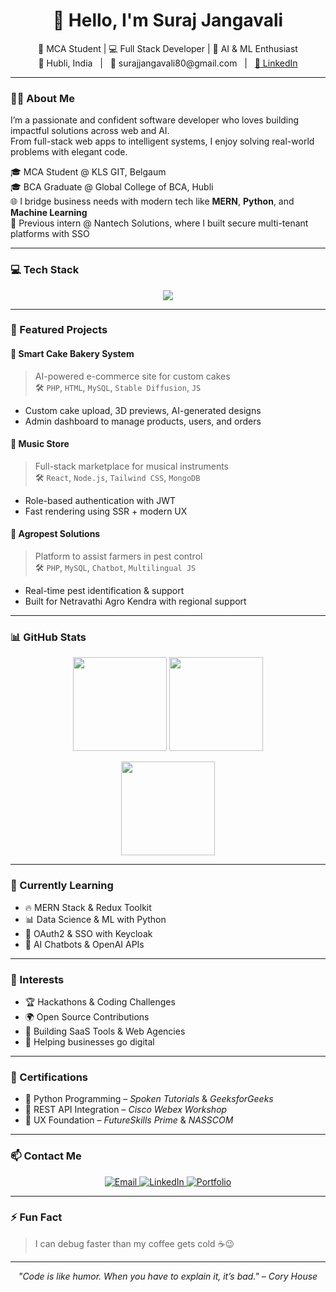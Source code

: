 <h1 align="center">👋 Hello, I'm Suraj Jangavali</h1>

<p align="center">
  🚀 MCA Student | 💻 Full Stack Developer | 🤖 AI & ML Enthusiast<br>
  📍 Hubli, India &nbsp; | &nbsp; 📧 surajjangavali80@gmail.com &nbsp; | &nbsp;
  <a href="https://www.linkedin.com/in/suraj-j-/">🔗 LinkedIn</a>
</p>

---

### 👨‍💻 About Me

I’m a passionate and confident software developer who loves building impactful solutions across web and AI.  
From full-stack web apps to intelligent systems, I enjoy solving real-world problems with elegant code.

🎓 MCA Student @ KLS GIT, Belgaum  
🎓 BCA Graduate @ Global College of BCA, Hubli  
🌐 I bridge business needs with modern tech like **MERN**, **Python**, and **Machine Learning**  
💼 Previous intern @ Nantech Solutions, where I built secure multi-tenant platforms with SSO

---

### 💻 Tech Stack

<p align="center">
  <img src="https://skillicons.dev/icons?i=html,css,js,php,mysql,python,react,nodejs,mongodb,git,github,tailwind,docker" />
</p>

---

### 🚀 Featured Projects

#### 🍰 Smart Cake Bakery System  
> AI-powered e-commerce site for custom cakes  
🛠️ `PHP`, `HTML`, `MySQL`, `Stable Diffusion`, `JS`  
- Custom cake upload, 3D previews, AI-generated designs  
- Admin dashboard to manage products, users, and orders

#### 🎸 Music Store  
> Full-stack marketplace for musical instruments  
🛠️ `React`, `Node.js`, `Tailwind CSS`, `MongoDB`  
- Role-based authentication with JWT  
- Fast rendering using SSR + modern UX

#### 🐛 Agropest Solutions  
> Platform to assist farmers in pest control  
🛠️ `PHP`, `MySQL`, `Chatbot`, `Multilingual JS`  
- Real-time pest identification & support  
- Built for Netravathi Agro Kendra with regional support

---

### 📊 GitHub Stats

<p align="center">
  <img src="https://github-readme-stats.vercel.app/api?username=Suraj80&show_icons=true&theme=tokyonight" height="150"/>
  <img src="https://github-readme-stats.vercel.app/api/top-langs/?username=Suraj80&layout=compact&theme=tokyonight" height="150"/>
</p>

<p align="center">
  <img src="https://github-readme-streak-stats.herokuapp.com?user=Suraj80&theme=tokyonight&date_format=M%20j%5B%2C%20Y%5D" height="150" />
</p>

---

### 🧠 Currently Learning

- 🔥 MERN Stack & Redux Toolkit  
- 📊 Data Science & ML with Python  
- 🔐 OAuth2 & SSO with Keycloak  
- 🧠 AI Chatbots & OpenAI APIs

---

### 🌱 Interests

- 🏆 Hackathons & Coding Challenges  
- 🌍 Open Source Contributions  
- 🧩 Building SaaS Tools & Web Agencies  
- 🤝 Helping businesses go digital

---

### 📜 Certifications

- 🐍 Python Programming – *Spoken Tutorials* & *GeeksforGeeks*  
- 🔗 REST API Integration – *Cisco Webex Workshop*  
- 🎨 UX Foundation – *FutureSkills Prime* & *NASSCOM*

---

### 📫 Contact Me

<p align="center">
  <a href="mailto:surajjangavali80@gmail.com">
    <img alt="Email" src="https://img.shields.io/badge/Gmail-D14836?style=for-the-badge&logo=gmail&logoColor=white" />
  </a>
  <a href="https://www.linkedin.com/in/suraj-j-/">
    <img alt="LinkedIn" src="https://img.shields.io/badge/LinkedIn-0A66C2?style=for-the-badge&logo=linkedin&logoColor=white" />
  </a>
  <a href="https://your-portfolio-link.com">
    <img alt="Portfolio" src="https://img.shields.io/badge/Portfolio-000000?style=for-the-badge&logo=vercel&logoColor=white" />
  </a>
</p>

---

### ⚡ Fun Fact

> I can debug faster than my coffee gets cold ☕😉

---

<p align="center">
  <em>"Code is like humor. When you have to explain it, it’s bad." – Cory House</em>
</p>
